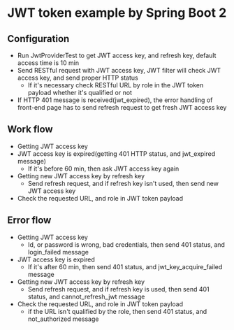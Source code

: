 # JWT token example by Spring Boot 2

## Configuration
- Run JwtProviderTest to get JWT access key, and refresh key, default access time is 10 min
- Send RESTful request with JWT access key, JWT filter will check JWT access key, and send proper HTTP status
  - If it's necessary check RESTful URL by role in the JWT token payload whether it's qualified or not
- If HTTP 401 message is received(jwt_expired), the error handling of front-end page has to send refresh request to get fresh JWT access key

## Work flow
- Getting JWT access key
- JWT access key is expired(getting 401 HTTP status, and jwt_expired message)
  - If it's before 60 min, then ask JWT access key again
- Getting new JWT access key by refresh key
  - Send refresh request, and if refresh key isn't used, then send new JWT access key
- Check the requested URL, and role in JWT token payload

## Error flow
- Getting JWT access key
  - Id, or password is wrong, bad credentials, then send 401 status, and login_failed message
- JWT access key is expired
  - If it's after 60 min, then send 401 status, and jwt_key_acquire_failed message
- Getting new JWT access key by refresh key
  - Send refresh request, and if refresh key is used, then send 401 status, and cannot_refresh_jwt message
- Check the requested URL, and role in JWT token payload
  - if the URL isn't qualified by the role, then send 401 status, and not_authorized message
